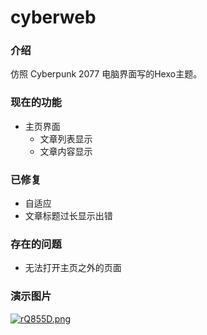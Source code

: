 # cyberweb

### 介绍

仿照 Cyberpunk 2077 电脑界面写的Hexo主题。

### 现在的功能

- 主页界面
  - 文章列表显示
  - 文章内容显示
  
### 已修复

- 自适应
- 文章标题过长显示出错

### 存在的问题

- 无法打开主页之外的页面

### 演示图片

[![rQ855D.png](https://s3.ax1x.com/2020/12/15/rQ855D.png)](https://imgchr.com/i/rQ855D)

